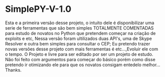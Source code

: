 # SimplePY-V-1.0
Esta e a primeira versão desse projeto, o intuito dele é disponibilizar uma serie de ferramentas que são bem simples TOTALMENTE COMENTADAS para estudo de novatos no Python que pretendem começar na criação de exploits e etc, Nessa versão foram ultilizados duas API's, uma de Skype Resolver e outra bem simples para consultar o CEP;
Eu pretendo trazer novas versões desse projeto com mais ferramentas é etc...,Evoluir ele com o tempo.
O Projeto e livre para ser editado por ser um projeto de estudo.
Não foi feito com argumentos para começar do básico porém como disse pretendo ir otimizando ele para que os novatos consigam entedelo melhor...
Thanks.
